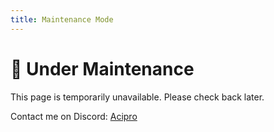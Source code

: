 ```yaml
---
title: Maintenance Mode
---
```


# 🚧 Under Maintenance

This page is temporarily unavailable. Please check back later.

Contact me on Discord: [Acipro](https://discord.com/users/248382810631438337)
